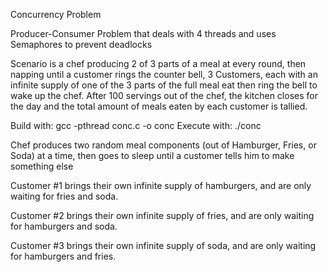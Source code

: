Concurrency Problem

Producer-Consumer Problem that deals with 4 threads and uses
Semaphores to prevent deadlocks

Scenario is a chef producing 2 of 3 parts of a meal at every round,
then napping until a customer rings the counter bell,
3 Customers, each with an infinite supply of one of the 3 parts of
the full meal eat then ring the bell to wake up the chef.
After 100 servings out of the chef, the kitchen closes for the day
and the total amount of meals eaten by each customer is tallied.

Build with: gcc -pthread conc.c -o conc
Execute with: ./conc

Chef produces two random meal components (out of Hamburger, Fries, or Soda) at a time, then goes to sleep until a customer
tells him to make something else

Customer #1 brings their own infinite supply of hamburgers, and are only waiting for fries and soda.

Customer #2 brings their own infinite supply of fries, and are only waiting for hamburgers and soda.

Customer #3 brings their own infinite supply of soda, and are only waiting for hamburgers and fries.
